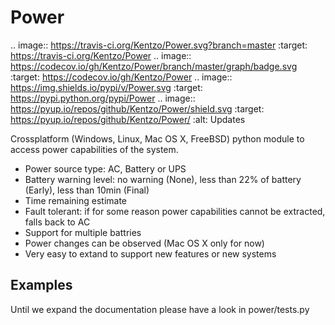 Power
=====
.. image:: https://travis-ci.org/Kentzo/Power.svg?branch=master
    :target: https://travis-ci.org/Kentzo/Power
.. image:: https://codecov.io/gh/Kentzo/Power/branch/master/graph/badge.svg
    :target: https://codecov.io/gh/Kentzo/Power
.. image:: https://img.shields.io/pypi/v/Power.svg
    :target: https://pypi.python.org/pypi/Power
.. image:: https://pyup.io/repos/github/Kentzo/Power/shield.svg
     :target: https://pyup.io/repos/github/Kentzo/Power/
     :alt: Updates

Crossplatform (Windows, Linux, Mac OS X, FreeBSD) python module to access power capabilities of the system.

- Power source type: AC, Battery or UPS
- Battery warning level: no warning (None), less than 22% of battery (Early), less than 10min (Final) 
- Time remaining estimate
- Fault tolerant: if for some reason power capabilities cannot be extracted, falls back to AC
- Support for multiple battries
- Power changes can be observed (Mac OS X only for now)
- Very easy to extand to support new features or new systems



Examples
--------

Until we expand the documentation please have a look in power/tests.py


